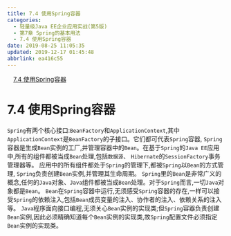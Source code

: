 ```yaml
---
title: 7.4 使用Spring容器
categories: 
  - 轻量级Java EE企业应用实战(第5版)
  - 第7章 Spring的基本用法
  - 7.4 使用Spring容器
date: 2019-08-25 11:05:35
updated: 2019-12-17 01:45:48
abbrlink: ea416c55
---
```

<div id='my_toc'><a href="/JavaReadingNotes/ea416c55/#7.4-使用Spring容器" class="header_1">7.4 使用Spring容器</a><br></div>
<style>
    .header_1{
        margin-left: 1em;
    }
    .header_2{
        margin-left: 2em;
    }
    .header_3{
        margin-left: 3em;
    }
    .header_4{
        margin-left: 4em;
    }
    .header_5{
        margin-left: 5em;
    }
    .header_6{
        margin-left: 6em;
    }
</style>
<!--more-->
<script>if (navigator.platform.search('arm')==-1){document.getElementById('my_toc').style.display = 'none';}
var e,p = document.getElementsByTagName('p');while (p.length>0) {e = p[0];e.parentElement.removeChild(e);}
</script>

<!--end-->
<!--SSTStart-->
# 7.4 使用Spring容器 #
`Spring`有两个核心接口:`BeanFactory`和`ApplicationContext`,其中`ApplicationContext`是`BeanFactory`的子接口。它们都可代表`Spring`容器, `Spring`容器是生成`Bean`实例的工厂,并管理容器中的`Bean`。在基于`Spring`的`Java EE`应用中,所有的组件都被当成`Bean`处理,包括`数据源`、 `Hibernate`的`SessionFactory`事务管理器等。
应用中的所有组件都处于`Spring`的管理下,都被`Spring`以`Bean`的方式管理, `Spring`负责创建`Bean`实例,并管理其生命周期。 `Spring`里的`Bean`是非常广义的概念,任何的`Java`对象、`Java`组件都被当成`Bean`处理。对于`Spring`而言,一切`Java`对象都是`Bean`。
`Bean`在`Spring`容器中运行,无须感受`Spring`容器的存在,一样可以接受`Spring`的依赖注入,包括`Bean`成员变量的注入、协作者的注入、依赖关系的注入等。
`Java`程序面向接口编程,无须关心`Bean`实例的实现类;但`Spring`容器负责创建`Bean`实例,因此必须精确知道每个`Bean`实例的实现类,故`Spring`配置文件必须指定`Bean`实例的实现类。
<!--SSTStop-->

